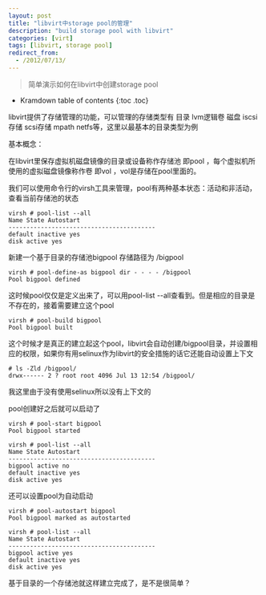 ```yaml
---
layout: post
title: "libvirt中storage pool的管理"
description: "build storage pool with libvirt"
categories: [virt]
tags: [libvirt, storage pool]
redirect_from:
  - /2012/07/13/
---
```


> 简单演示如何在libvirt中创建storage pool

* Kramdown table of contents
{:toc .toc}

 
libvirt提供了存储管理的功能，可以管理的存储类型有 目录  lvm逻辑卷 磁盘 iscsi存储  scsi存储  mpath netfs等，这里以最基本的目录类型为例

基本概念：

在libvirt里保存虚拟机磁盘镜像的目录或设备称作存储池  即pool  ，每个虚拟机所使用的虚拟磁盘镜像称作卷 即vol ，vol是存储在pool里面的。

我们可以使用命令行的virsh工具来管理，pool有两种基本状态：活动和非活动，查看当前存储池的状态

```
virsh # pool-list --all 
Name State Autostart 
-----------------------------------------
default inactive yes 
disk active yes
```

新建一个基于目录的存储池bigpool 存储路径为 /bigpool 

```
virsh # pool-define-as bigpool dir - - - - /bigpool
Pool bigpool defined
```
这时候pool仅仅是定义出来了，可以用pool-list --all查看到。但是相应的目录是不存在的，接着需要建立这个pool

```
virsh # pool-build bigpool
Pool bigpool built
```

这个时候才是真正的建立起这个pool，libvirt会自动创建/bigpool目录，并设置相应的权限，如果你有用selinux作为libvirt的安全措施的话它还能自动设置上下文

```
# ls -Zld /bigpool/
drwx------ 2 ? root root 4096 Jul 13 12:54 /bigpool/
```

我这里由于没有使用selinux所以没有上下文的

 pool创建好之后就可以启动了

```
virsh # pool-start bigpool
Pool bigpool started

virsh # pool-list --all 
Name State Autostart 
-----------------------------------------
bigpool active no 
default inactive yes 
disk active yes
```

还可以设置pool为自动启动

```
virsh # pool-autostart bigpool
Pool bigpool marked as autostarted

virsh # pool-list --all 
Name State Autostart 
-----------------------------------------
bigpool active yes 
default inactive yes 
disk active yes
```

基于目录的一个存储池就这样建立完成了，是不是很简单？

 

